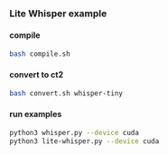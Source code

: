 ### Lite Whisper example

#### compile
```bash
bash compile.sh
```

#### convert to ct2
```bash
bash convert.sh whisper-tiny
```

#### run examples
```bash
python3 whisper.py --device cuda
python3 lite-whisper.py --device cuda
```
